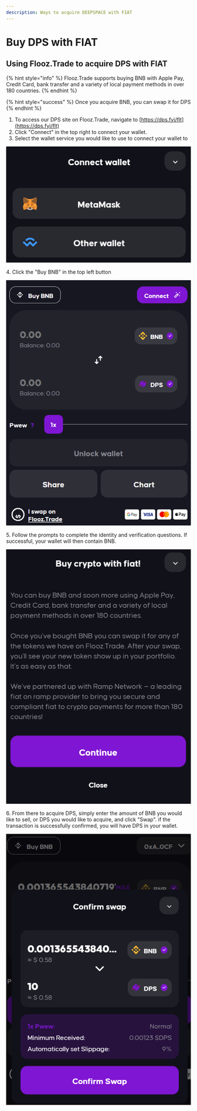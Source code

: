 ```yaml
---
description: Ways to acquire DEEPSPACE with FIAT
---
```

# Buy DPS with FIAT

## Using Flooz.Trade to acquire DPS with FIAT

{% hint style="info" %}
Flooz.Trade supports buying BNB with Apple Pay, Credit Card, bank transfer and a variety of local payment methods in over 180 countries.
{% endhint %}

{% hint style="success" %}
Once you acquire BNB, you can swap it for DPS
{% endhint %}

1. To access our DPS site on Flooz.Trade, navigate to [https://dps.fyi/flt](https://dps.fyi/flt)
2. Click "Connect" in the top right to connect your wallet.
3. Select the wallet service you would like to use to connect your wallet to

![](<../.gitbook/assets/image (3).png>)

4\. Click the "Buy BNB" in the top left button

![](<../.gitbook/assets/image (7).png>)

5\. Follow the prompts to complete the identity and verification questions.  If successful, your wallet will then contain BNB.

![Flooz.Trade prompt when you click, "Add cash to your wallet"](<../.gitbook/assets/image (6).png>)

6\. From there to acquire DPS, simply enter the amount of BNB you would like to sell, or DPS you would like to acquire, and click "Swap".  if the transaction is successfully confirmed, you will have DPS in your wallet.

![](<../.gitbook/assets/image (9).png>)

